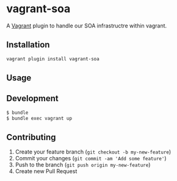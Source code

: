 # vagrant-soa

A [Vagrant](http://www.vagrantup.com/) plugin to handle our SOA infrastructre within vagrant.

## Installation

``` bash
vagrant plugin install vagrant-soa
```

## Usage

## Development

``` bash
$ bundle
$ bundle exec vagrant up
```

## Contributing

1. Create your feature branch (`git checkout -b my-new-feature`)
2. Commit your changes (`git commit -am 'Add some feature'`)
3. Push to the branch (`git push origin my-new-feature`)
4. Create new Pull Request
